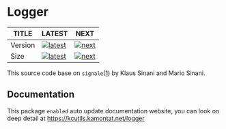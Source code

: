 # Logger

| TITLE   | LATEST                               | NEXT                           |
| ------- | ------------------------------------ | ------------------------------ |
| Version | [![latest][nlatest_img]][nlatest]    | [![next][nnext_img]][nnext]    |
| Size    | [![latest][nlatest_simg]][nlatest_s] | [![next][nnext_simg]][nnext_s] |

<!-- BODY SECTION -->

This source code base on `signale`([1](https://github.com/klaussinani/signale)) by Klaus Sinani and Mario Sinani.

## Documentation

This package `enabled` auto update documentation website, you can look on deep detail at https://kcutils.kamontat.net/logger

<!-- IMAGE SECTION -->

[nlatest]: https://www.npmjs.com/package/@kcutils/logger/v/latest
[nlatest_img]: https://img.shields.io/npm/v/@kcutils/logger/latest?style=flat-square

[nnext]: https://www.npmjs.com/package/@kcutils/logger/v/next
[nnext_img]: https://img.shields.io/npm/v/@kcutils/logger/next?style=flat-square

[nlatest_s]: https://bundlephobia.com/result?p=@kcutils/logger@latest
[nlatest_simg]: https://img.shields.io/bundlephobia/min/@kcutils/logger/latest?style=flat-square

[nnext_s]: https://bundlephobia.com/result?p=@kcutils/logger@next
[nnext_simg]: https://img.shields.io/bundlephobia/min/@kcutils/logger/next?style=flat-square
